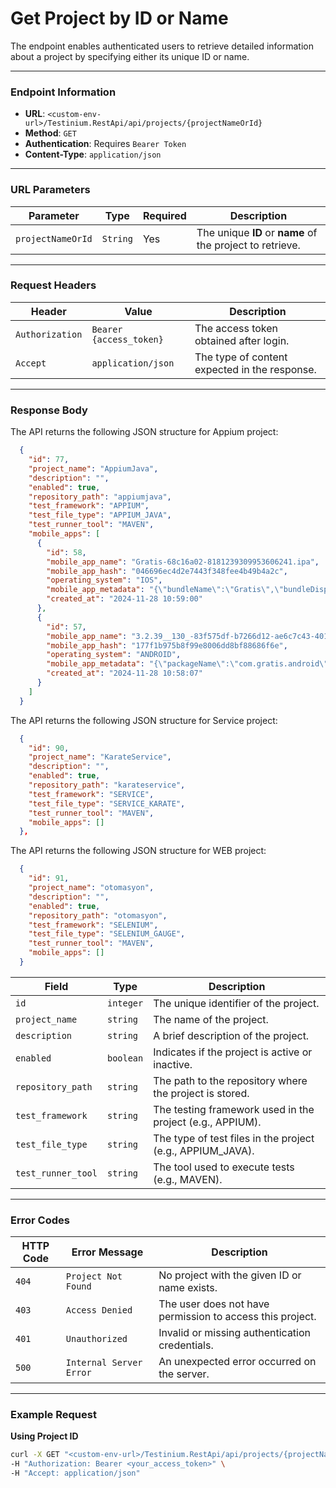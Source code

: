 # Get Project by ID or Name

The endpoint enables authenticated users to retrieve detailed information about a project by specifying either its unique ID or name.

***

### Endpoint Information

* **URL**: `<custom-env-url>/Testinium.RestApi/api/projects/{projectNameOrId}`
* **Method**: `GET`
* **Authentication**: Requires `Bearer Token`
* **Content-Type**: `application/json`

***

### URL Parameters

| Parameter         | Type     | Required | Description                                               |
| ----------------- | -------- | -------- | --------------------------------------------------------- |
| `projectNameOrId` | `String` | Yes      | The unique **ID** or **name** of the project to retrieve. |

***

### Request Headers

| Header          | Value                   | Description                                   |
| --------------- | ----------------------- | --------------------------------------------- |
| `Authorization` | `Bearer {access_token}` | The access token obtained after login.        |
| `Accept`        | `application/json`      | The type of content expected in the response. |

***

### Response Body

The API returns the following JSON structure for Appium project:

```json
  {
    "id": 77,
    "project_name": "AppiumJava",
    "description": "",
    "enabled": true,
    "repository_path": "appiumjava",
    "test_framework": "APPIUM",
    "test_file_type": "APPIUM_JAVA",
    "test_runner_tool": "MAVEN",
    "mobile_apps": [
      {
        "id": 58,
        "mobile_app_name": "Gratis-68c16a02-8181239309953606241.ipa",
        "mobile_app_hash": "046696ec4d2e7443f348fee4b49b4a2c",
        "operating_system": "IOS",
        "mobile_app_metadata": "{\"bundleName\":\"Gratis\",\"bundleDisplayName\":\"Gratis\",\"bundleVersion\":\"3.3.0\",\"bundleMinOsVersion\":\"12.0\",\"bundleDevelopmentRegion\":\"tr\",\"bundleExecutable\":\"Gratis\",\"bundleIconFiles\":\"\",\"bundleInfoDictVersion\":\"6.0\",\"bundlePackageType\":\"APPL\",\"bundleMainStoryBoardFile\":\"Main\"}",
        "created_at": "2024-11-28 10:59:00"
      },
      {
        "id": 57,
        "mobile_app_name": "3.2.39__130_-83f575df-b7266d12-ae6c7c43-401562538376308185.apk",
        "mobile_app_hash": "177f1b975b8f99e8006dd8bf88686f6e",
        "operating_system": "ANDROID",
        "mobile_app_metadata": "{\"packageName\":\"com.gratis.android\",\"label\":\"Gratis\",\"icon\":\"res/d2.webp\",\"versionName\":\"3.2.39\",\"versionCode\":130,\"minSdkVersion\":\"24\",\"targetSdkVersion\":\"34\",\"glEsVersion\":{\"major\":2,\"minor\":0,\"required\":false}}",
        "created_at": "2024-11-28 10:58:07"
      }
    ]
  }
```

The API returns the following JSON structure for Service project:

```json
  {
    "id": 90,
    "project_name": "KarateService",
    "description": "",
    "enabled": true,
    "repository_path": "karateservice",
    "test_framework": "SERVICE",
    "test_file_type": "SERVICE_KARATE",
    "test_runner_tool": "MAVEN",
    "mobile_apps": []
  },
```

The API returns the following JSON structure for WEB project:

```json
  {
    "id": 91,
    "project_name": "otomasyon",
    "description": "",
    "enabled": true,
    "repository_path": "otomasyon",
    "test_framework": "SELENIUM",
    "test_file_type": "SELENIUM_GAUGE",
    "test_runner_tool": "MAVEN",
    "mobile_apps": []
  }
```

| Field              | Type      | Description                                                 |
| ------------------ | --------- | ----------------------------------------------------------- |
| `id`               | `integer` | The unique identifier of the project.                       |
| `project_name`     | `string`  | The name of the project.                                    |
| `description`      | `string`  | A brief description of the project.                         |
| `enabled`          | `boolean` | Indicates if the project is active or inactive.             |
| `repository_path`  | `string`  | The path to the repository where the project is stored.     |
| `test_framework`   | `string`  | The testing framework used in the project (e.g., APPIUM).   |
| `test_file_type`   | `string`  | The type of test files in the project (e.g., APPIUM\_JAVA). |
| `test_runner_tool` | `string`  | The tool used to execute tests (e.g., MAVEN).               |

***

### Error Codes

| HTTP Code | Error Message           | Description                                               |
| --------- | ----------------------- | --------------------------------------------------------- |
| `404`     | `Project Not Found`     | No project with the given ID or name exists.              |
| `403`     | `Access Denied`         | The user does not have permission to access this project. |
| `401`     | `Unauthorized`          | Invalid or missing authentication credentials.            |
| `500`     | `Internal Server Error` | An unexpected error occurred on the server.               |

***

### Example Request

**Using Project ID**

```bash
curl -X GET "<custom-env-url>/Testinium.RestApi/api/projects/{projectNameOrId}" \
-H "Authorization: Bearer <your_access_token>" \
-H "Accept: application/json"
```
